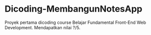 # Dicoding-MembangunNotesApp
Proyek pertama dicoding course Belajar Fundamental Front-End Web Development. Mendapatkan nilai ?/5.
